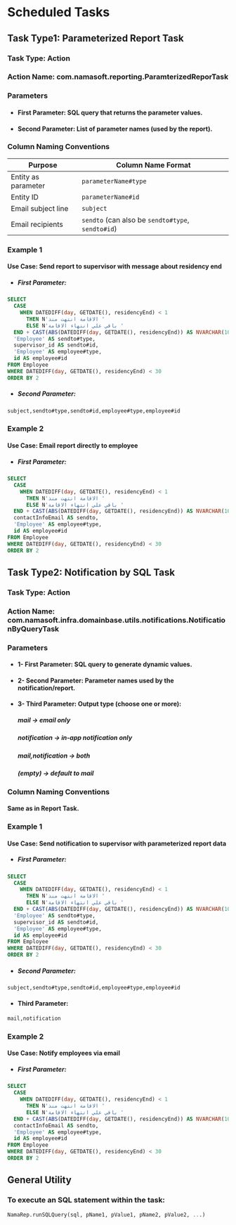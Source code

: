 # Scheduled Tasks

## Task Type1: Parameterized Report Task

### Task Type: Action
### Action Name: com.namasoft.reporting.ParamterizedReporTask

### Parameters

- #### First Parameter: SQL query that returns the parameter values.
- #### Second Parameter: List of parameter names (used by the report).

### Column Naming Conventions

| Purpose             | Column Name Format                                |
| ------------------- | ------------------------------------------------- |
| Entity as parameter | `parameterName#type`                              |
| Entity ID           | `parameterName#id`                                |
| Email subject line  | `subject`                                         |
| Email recipients    | `sendto` (can also be `sendto#type`, `sendto#id`) |

### Example 1
#### Use Case: Send report to supervisor with message about residency end
- ##### First Parameter:

```sql
SELECT 
  CASE 
    WHEN DATEDIFF(day, GETDATE(), residencyEnd) < 1 
      THEN N'الاقامة انتهت منذ ' 
      ELSE N'باقي علي انتهاء الاقامة ' 
  END + CAST(ABS(DATEDIFF(day, GETDATE(), residencyEnd)) AS NVARCHAR(100)) + N' يوم' AS subject,
  'Employee' AS sendto#type,
  supervisor_id AS sendto#id,
  'Employee' AS employee#type,
  id AS employee#id
FROM Employee 
WHERE DATEDIFF(day, GETDATE(), residencyEnd) < 30 
ORDER BY 2

```
- ##### Second Parameter:
```sql
subject,sendto#type,sendto#id,employee#type,employee#id
```
### Example 2
#### Use Case: Email report directly to employee
- ##### First Parameter:

```sql
SELECT 
  CASE 
    WHEN DATEDIFF(day, GETDATE(), residencyEnd) < 1 
      THEN N'الاقامة انتهت منذ ' 
      ELSE N'باقي علي انتهاء الاقامة ' 
  END + CAST(ABS(DATEDIFF(day, GETDATE(), residencyEnd)) AS NVARCHAR(100)) + N' يوم' AS subject,
  contactInfoEmail AS sendto,
  'Employee' AS employee#type,
  id AS employee#id
FROM Employee 
WHERE DATEDIFF(day, GETDATE(), residencyEnd) < 30 
ORDER BY 2

```

## Task Type2: Notification by SQL Task

### Task Type: Action
### Action Name: com.namasoft.infra.domainbase.utils.notifications.NotificationByQueryTask

### Parameters

- #### 1- First Parameter: SQL query to generate dynamic values.
- #### 2- Second Parameter: Parameter names used by the notification/report.
- #### 3- Third Parameter: Output type (choose one or more):

    #####  mail → email only
    
    ##### notification → in-app notification only
    
    #####       mail,notification → both
    
    #####        (empty) → default to mail

### Column Naming Conventions

#### Same as in Report Task.

### Example 1
#### Use Case:  Send notification to supervisor with parameterized report data
- ##### First Parameter:

```sql
SELECT 
  CASE 
    WHEN DATEDIFF(day, GETDATE(), residencyEnd) < 1 
      THEN N'الاقامة انتهت منذ ' 
      ELSE N'باقي علي انتهاء الاقامة ' 
  END + CAST(ABS(DATEDIFF(day, GETDATE(), residencyEnd)) AS NVARCHAR(100)) + N' يوم' AS subject,
  'Employee' AS sendto#type,
  supervisor_id AS sendto#id,
  'Employee' AS employee#type,
  id AS employee#id
FROM Employee 
WHERE DATEDIFF(day, GETDATE(), residencyEnd) < 30 
ORDER BY 2

```

- ##### Second Parameter:

```sql
subject,sendto#type,sendto#id,employee#type,employee#id

```

- #### Third Parameter:

```sql
mail,notification
```

### Example 2
#### Use Case:  Notify employees via email
- ##### First Parameter:

```sql
SELECT 
  CASE 
    WHEN DATEDIFF(day, GETDATE(), residencyEnd) < 1 
      THEN N'الاقامة انتهت منذ ' 
      ELSE N'باقي علي انتهاء الاقامة ' 
  END + CAST(ABS(DATEDIFF(day, GETDATE(), residencyEnd)) AS NVARCHAR(100)) + N' يوم' AS subject,
  contactInfoEmail AS sendto,
  'Employee' AS employee#type,
  id AS employee#id
FROM Employee 
WHERE DATEDIFF(day, GETDATE(), residencyEnd) < 30 
ORDER BY 2

```

## General Utility

### To execute an SQL statement within the task:

```sql
NamaRep.runSQLQuery(sql, pName1, pValue1, pName2, pValue2, ...)

```